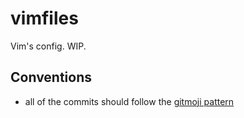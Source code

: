 vimfiles
==========

Vim's config. WIP.

## Conventions

* all of the commits should follow the [gitmoji pattern](https://gitmoji.carloscuesta.me/)
